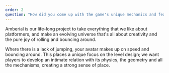 ```yaml
---
order: 2
question: "How did you come up with the game's unique mechanics and features?"
---
```


Amberial is our life-long project to take everything that we like about platformers, and make an evolving universe that's all about creativity and the pure joy of rolling and bouncing around.

Where there is a lack of jumping, your avatar makes up on speed and bouncing around. This places a unique focus on the level design; we want players to develop an intimate relation with its physics, the geometry and all the mechanisms, creating a strong sense of place.
